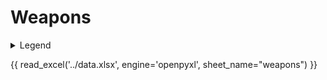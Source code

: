 # Weapons

<details markdown>
<summary>Legend</summary>

-   **Weapon** The name of this weapon
-   **Focus Attack** What Focus Attack this weapon grants you
-   **Combat Bonus** When you roll Combat to resolve an attack, add this attribute to your Combat.
-   **Extra Combat Dice** When you roll Combat to resolve an attack, roll an additional amount of dice equal to this attribute.
-   **Tribe** Only characters of this Tribe are adept at using this weapon.
<!-- TODO Add these somehow, right now they break formatting.
-   **Rarity** How difficult it is to find this weapon or its components.
-   **Price** The general price for a weapon. Not guaranteed.
    -->

</details>

{{ read_excel('../data.xlsx', engine='openpyxl', sheet_name="weapons") }}
